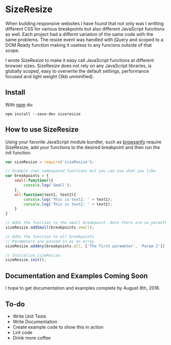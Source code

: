 # SizeResize

When building responsive websites I have found that not only was I writting different CSS for various breakpoints but also different JavaScript functions as well. Each project had a differnt variation of the same code with the same problems. The resize event was handled with jQuery and scoped to a DOM Ready function making it useless to any funcions outside of that scope.

I wrote SizeResize to make it easy call JavaScript functions at different browser sizes. SizeResize does not rely on any JavaScript libraries, is globally scoped, easy to overwrite the default settings, performance focused and light weight (3kb unminified).

## Install

With [npm](https://www.npmjs.com/) do:

```
npm install --save-dev sizeresize
```

## How to use SizeResize

Using your favorite JavaScript module bundler, such as [browserify](http://browserify.org/) require SizeResize, add your functions to the desired breakpoint and then run the init function.

``` js
var sizeResize = require('sizeResize');

// Example uses namespaced functions but you can use what you like
var breakpoints = {
	small:function(){
		console.log('Small');
	},
	all:function(text1, text2){
		console.log('This is text1: ' + text1);
		console.log('This is text2: ' + text2);
	}
}

// Adds the function to the small breakpoint. Note there are no parenthesis.
sizeResize.addSmall(breakpoints.small);

// Adds the function to all breakpoints
// Parameters are passed in as an array
sizeResize.addAny(breakpoints.all, ['The first parameter', 'Param 2']);

// Initialize sizeResize. 
sizeResize.init();
```


## Documentation and Examples Coming Soon
I hope to get documentation and examples complete by August 8th, 2016.

## To-do
* Write Unit Tests
* Write Documentation
* Create example code to show this in action
* Lint code
* Drink more coffee